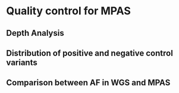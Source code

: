 # Quality control for MPAS

## Depth Analysis

## Distribution of positive and negative control variants

## Comparison between AF in WGS and MPAS
